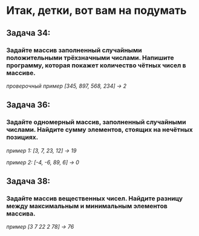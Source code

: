 # Итак, детки, вот вам на подумать

## Задача 34:
### Задайте массив заполненный случайными положительными трёхзначными числами. Напишите программу, которая покажет количество чётных чисел в массиве.

_проверочный пример [345, 897, 568, 234] -> 2_

## Задача 36:
### Задайте одномерный массив, заполненный случайными числами. Найдите сумму элементов, стоящих на нечётных позициях.

_пример 1: [3, 7, 23, 12] -> 19_

_пример 2: [-4, -6, 89, 6] -> 0_

## Задача 38:
### Задайте массив **вещественных** чисел. Найдите разницу между максимальным и минимальным элементов массива.

_пример [3 7 22 2 78] -> 76_